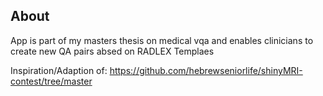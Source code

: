 ## About
App is part of my masters thesis on medical vqa and enables clinicians to create new QA pairs absed on RADLEX Templaes

Inspiration/Adaption of: 
https://github.com/hebrewseniorlife/shinyMRI-contest/tree/master